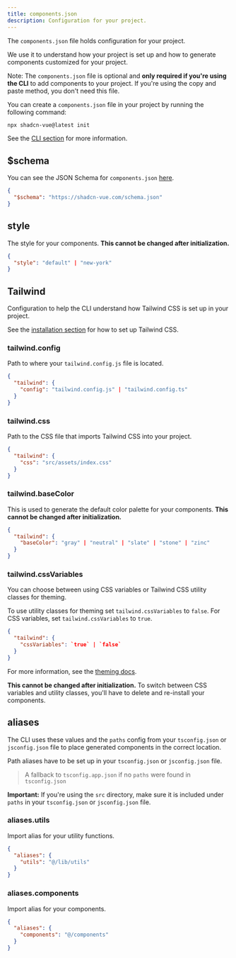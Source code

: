 ```yaml
---
title: components.json
description: Configuration for your project.
---
```


The `components.json` file holds configuration for your project.

We use it to understand how your project is set up and how to generate components customized for your project.

<Callout class="mt-6">

  Note: The `components.json` file is optional and **only required if you're using the CLI** to add components to your project. If you're using the copy
  and paste method, you don't need this file.

</Callout>

You can create a `components.json` file in your project by running the following command:

```bash
npx shadcn-vue@latest init
```

See the [CLI section](/docs/cli) for more information.

## $schema

You can see the JSON Schema for `components.json` [here](https://shadcn-vue.com/schema.json).

```json title="components.json"
{
  "$schema": "https://shadcn-vue.com/schema.json"
}
```

## style

The style for your components. **This cannot be changed after initialization.**

<!-- eslint-skip -->
```json title="components.json"
{
  "style": "default" | "new-york"
}
```

<ComponentPreview name="CardWithForm" />

## Tailwind

Configuration to help the CLI understand how Tailwind CSS is set up in your project.

See the [installation section](/docs/installation) for how to set up Tailwind CSS.

### tailwind.config

Path to where your `tailwind.config.js` file is located.

<!-- eslint-skip -->
```json title="components.json"
{
  "tailwind": {
    "config": "tailwind.config.js" | "tailwind.config.ts"
  }
}
```

### tailwind.css

Path to the CSS file that imports Tailwind CSS into your project.

```json title="components.json"
{
  "tailwind": {
    "css": "src/assets/index.css"
  }
}
```

### tailwind.baseColor

This is used to generate the default color palette for your components. **This cannot be changed after initialization.**

<!-- eslint-skip -->
```json title="components.json"
{
  "tailwind": {
    "baseColor": "gray" | "neutral" | "slate" | "stone" | "zinc"
  }
}
```


### tailwind.cssVariables

You can choose between using CSS variables or Tailwind CSS utility classes for theming.

To use utility classes for theming set `tailwind.cssVariables` to `false`. For CSS variables, set `tailwind.cssVariables` to `true`.

<!-- eslint-skip -->
```json title="components.json"
{
  "tailwind": {
    "cssVariables": `true` | `false`
  }
}
```

For more information, see the [theming docs](/docs/theming).

**This cannot be changed after initialization.** To switch between CSS variables and utility classes, you'll have to delete and re-install your components.


## aliases

The CLI uses these values and the `paths` config from your `tsconfig.json` or `jsconfig.json` file to place generated components in the correct location.

Path aliases have to be set up in your `tsconfig.json` or `jsconfig.json` file.

> A fallback to `tsconfig.app.json` if no `paths` were found in `tsconfig.json`
 

<Callout class="mt-6">

 **Important:** If you're using the `src` directory, make sure it is included
  under `paths` in your `tsconfig.json` or `jsconfig.json` file.

</Callout>


### aliases.utils

Import alias for your utility functions.

```json title="components.json"
{
  "aliases": {
    "utils": "@/lib/utils"
  }
}
```

### aliases.components

Import alias for your components.

```json title="components.json"
{
  "aliases": {
    "components": "@/components"
  }
}
```
